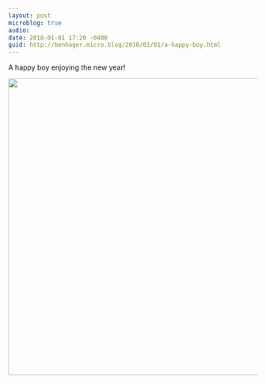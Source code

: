 ```yaml
---
layout: post
microblog: true
audio: 
date: 2018-01-01 17:20 -0400
guid: http://benhager.micro.blog/2018/01/01/a-happy-boy.html
---
```

A happy boy enjoying the new year!

<img src="http://hager.blog/uploads/2018/29c67c15ba.jpg" width="599" height="600" />
